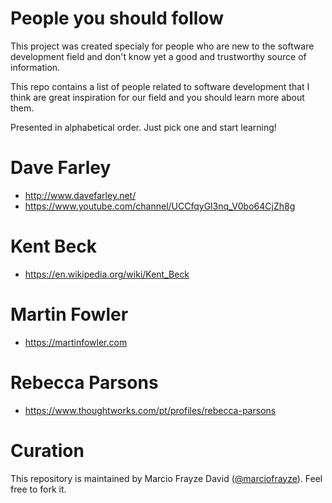 # People you should follow

This project was created specialy for people who are new to the software development field and don't know yet a good and trustworthy source of information.

This repo contains a list of people related to software development that I think are great inspiration for our field and you should learn more about them.

Presented in alphabetical order. Just pick one and start learning!

# Dave Farley
- http://www.davefarley.net/
- https://www.youtube.com/channel/UCCfqyGl3nq_V0bo64CjZh8g

# Kent Beck
- https://en.wikipedia.org/wiki/Kent_Beck

# Martin Fowler
- https://martinfowler.com

# Rebecca Parsons
- https://www.thoughtworks.com/pt/profiles/rebecca-parsons

# Curation

This repository is maintained by Marcio Frayze David ([@marciofrayze](https://twitter.com/marciofrayze)). Feel free to fork it.
